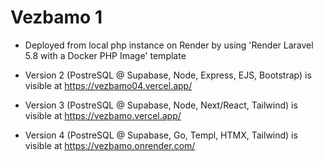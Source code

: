 # Vezbamo 1

- Deployed from local php instance on Render by using 'Render Laravel 5.8 with a Docker PHP Image' template

- Version 2 (PostreSQL @ Supabase, Node, Express, EJS, Bootstrap) is visible at https://vezbamo04.vercel.app/
- Version 3 (PostreSQL @ Supabase, Node, Next/React, Tailwind) is visible at https://vezbamo.vercel.app/
- Version 4 (PostreSQL @ Supabase, Go, Templ, HTMX, Tailwind) is visible at https://vezbamo.onrender.com/
